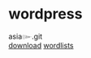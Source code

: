 wordpress
=========

asia๛.git  
[download](http://goo.gl/htvgxk)
[wordlists](http://bit.do/openwall)
